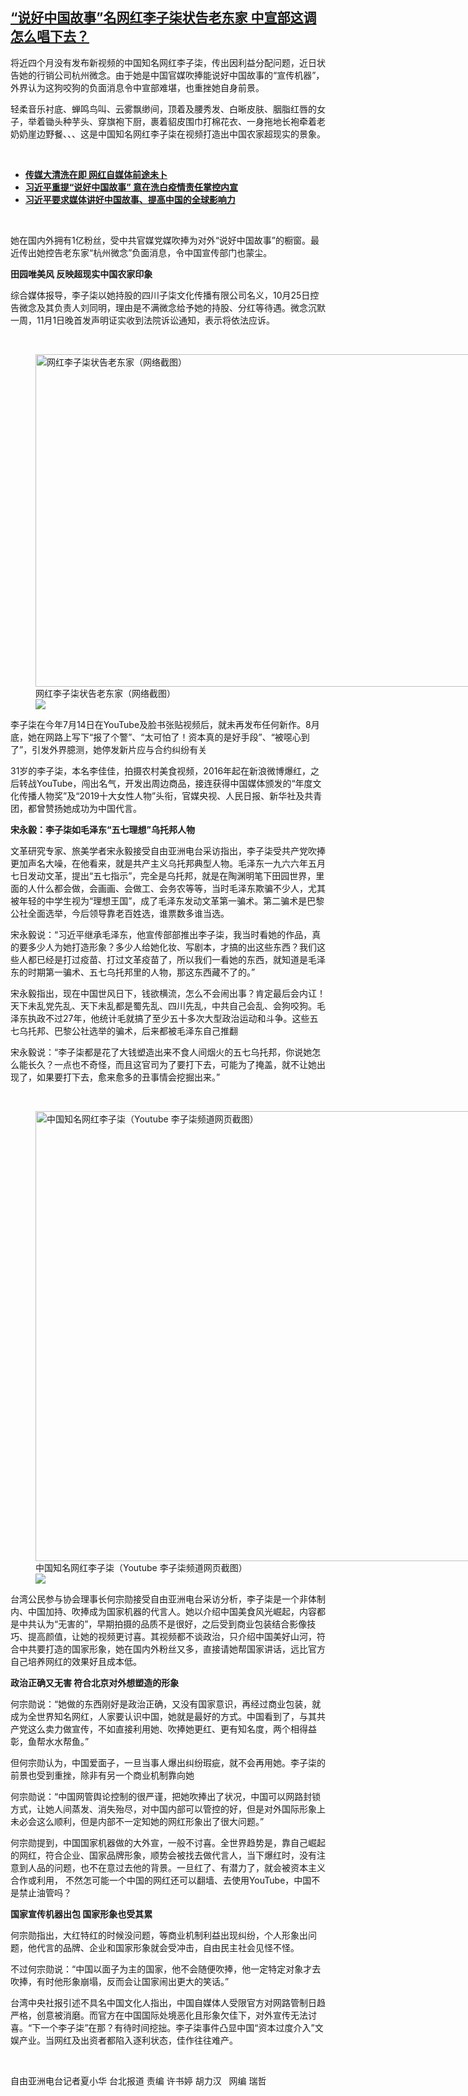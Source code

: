 <!--1635938400000-->
[“说好中国故事”名网红李子柒状告老东家 中宣部这调怎么唱下去？](https://www.rfa.org/mandarin/yataibaodao/kejiaowen/hx1103a-11032021071921.html)
------

<p class="p1">将近四个月没有发布新视频的中国知名网红李子柒，传出因利益分配问题，近日状告她的行销公司杭州微念。由于她是中国官媒吹捧能说好中国故事的“宣传机器”，外界认为这狗咬狗的负面消息令中宣部难堪，也重挫她自身前景。</p><p class="p1">轻柔音乐衬底、蝉鸣鸟叫、云雾飘缈间，顶着及腰秀发、白晰皮肤、胭脂红唇的女子，举着锄头种芋头、穿旗袍下厨，裹着貂皮围巾打棉花衣、一身拖地长袍牵着老奶奶崖边野餐、、、这是中国知名网红李子柒在视频打造出中国农家超现实的景象。</p><p><br/></p><ul><li class="p1"><span class="result-title"> <a class="state-published" href="https://www.rfa.org/mandarin/yataibaodao/meiti/xx-10132021112114.html"><strong>传媒大清洗在即 网红自媒体前途未卜</strong></a> </span> <span class="discreet"> <span> <span class="searchresultdate"> </span></span></span></li><li class="p1"><a href="https://www.rfa.org/mandarin/yataibaodao/zhengzhi/hcm0602a-06022021060516.html"><strong>习近平重提“说好中国故事” 意在洗白疫情责任掌控内宣</strong></a></li><li class="p1"><a href="https://www.rfa.org/mandarin/yataibaodao/zhengzhi/sd-02192016110643.html"><strong>习近平要求媒体讲好中国故事、提高中国的全球影响力</strong></a></li></ul><p><br/></p><p class="p1">她在国内外拥有1亿粉丝，受中共官媒党媒吹捧为对外“说好中国故事”的橱窗。最近传出她控告老东家“杭州微念”负面消息，令中国宣传部门也蒙尘。</p><p class="p1"><strong>田园唯美风 反映超现实中国农家印象</strong></p><p class="p1">综合媒体报导，李子柒以她持股的四川子柒文化传播有限公司名义，10月25日控告微念及其负责人刘同明，理由是不满微念给予她的持股、分红等待遇。微念沉默一周，11月1日晚首发声明证实收到法院诉讼通知，表示将依法应诉。</p><p><br/></p><p class="p1"><figure class="image-richtext image-inline captioned" style="width:866px;"><img alt="网红李子柒状告老东家（网络截图）" height="532" src="https://www.rfa.org/mandarin/yataibaodao/kejiaowen/hx1103a-11032021071921.html/550066ca0e56449d92a17b53cd4971fe.jpg/@@images/7b3a00bf-a20a-4f06-841d-33557846c8cb.jpeg" title="550066ca0e56449d92a17b53cd4971fe.jpg" width="866"/><figcaption class="image-caption">网红李子柒状告老东家（网络截图）</figcaption><small></small><div id="zoomattribute"><a data-caption="网红李子柒状告老东家（网络截图）" data-fancybox="" href="https://www.rfa.org/mandarin/yataibaodao/kejiaowen/hx1103a-11032021071921.html/550066ca0e56449d92a17b53cd4971fe.jpg" id="single_image" title="网红李子柒状告老东家（网络截图）"><img src="/++plone++rfa-resources/img/icon-zoom.png"/></a></div></figure></p><p class="p1">李子柒在今年7月14日在YouTube及脸书张贴视频后，就未再发布任何新作。8月底，她在网路上写下“报了个警”、“太可怕了！资本真的是好手段”、“被噁心到了”，引发外界臆测，她停发新片应与合约纠纷有关</p><p class="p1">31岁的李子柒，本名李佳佳，拍摄农村美食视频，2016年起在新浪微博爆红，之后转战YouTube，闯出名气，开发出周边商品，接连获得中国媒体颁发的“年度文化传播人物奖”及“2019十大女性人物”头衔，官媒央视、人民日报、新华社及共青团，都曾赞扬她成功为中国代言。</p><p class="p1"><strong>宋永毅：李子柒如毛泽东“五七理想”乌托邦人物</strong></p><p class="p1">文革研究专家、旅美学者宋永毅接受自由亚洲电台采访指出，李子柒受共产党吹捧更加声名大噪，在他看来，就是共产主义乌托邦典型人物。毛泽东一九六六年五月七日发动文革，提出“五七指示”，完全是乌托邦，就是在陶渊明笔下田园世界，里面的人什么都会做，会画画、会做工、会务农等等，当时毛泽东欺骗不少人，尤其被年轻的中学生视为“理想王国”，成了毛泽东发动文革第一骗术。第二骗术是巴黎公社全面选举，今后领导靠老百姓选，谁票数多谁当选。</p><p class="p1">宋永毅说：“习近平继承毛泽东，他宣传部部推出李子柒，我当时看她的作品，真的要多少人为她打造形象？多少人给她化妆、写剧本，才搞的出这些东西？我们这些人都已经是打过疫苗、打过文革疫苗了，所以我们一看她的东西，就知道是毛泽东的时期第一骗术、五七乌托邦里的人物，那这东西藏不了的。”</p><p class="p1">宋永毅指出，现在中国世风日下，钱欲横流，怎么不会闹出事？肯定最后会内讧！天下未乱党先乱、天下未乱都是蜀先乱、四川先乱，中共自己会乱、会狗咬狗。毛泽东执政不过27年，他统计毛就搞了至少五十多次大型政治运动和斗争。这些五七乌托邦、巴黎公社选举的骗术，后来都被毛泽东自己推翻</p><p class="p1">宋永毅说：“李子柒都是花了大钱塑造出来不食人间烟火的五七乌托邦，你说她怎么能长久？一点也不奇怪，而且这官司为了要打下去，可能为了掩盖，就不让她出现了，如果要打下去，愈来愈多的丑事情会挖掘出来。”</p><p><br/></p><p class="p1"><figure class="image-richtext image-inline captioned" style="width:1280px;"><img alt="中国知名网红李子柒（Youtube 李子柒频道网页截图）" height="720" src="https://www.rfa.org/mandarin/yataibaodao/kejiaowen/hx1103a-11032021071921.html/maxresdefault.jpg/@@images/9e015fac-2337-4bf8-b047-2b5601acb869.jpeg" title="maxresdefault.jpg" width="1280"/><figcaption class="image-caption">中国知名网红李子柒（Youtube 李子柒频道网页截图）</figcaption><small></small><div id="zoomattribute"><a data-caption="中国知名网红李子柒（Youtube 李子柒频道网页截图）" data-fancybox="" href="https://www.rfa.org/mandarin/yataibaodao/kejiaowen/hx1103a-11032021071921.html/maxresdefault.jpg" id="single_image" title="中国知名网红李子柒（Youtube 李子柒频道网页截图）"><img src="/++plone++rfa-resources/img/icon-zoom.png"/></a></div></figure></p><p class="p1">台湾公民参与协会理事长何宗勋接受自由亚洲电台采访分析，李子柒是一个非体制内、中国加持、吹捧成为国家机器的代言人。她以介绍中国美食风光崛起，内容都是中共认为“无害的”，早期拍摄的品质不是很好，之后受到商业包装结合影像技巧、提高颜值，让她的视频更讨喜。其视频都不谈政治，只介绍中国美好山河，符合中共要打造的国家形象，她在国内外粉丝又多，直接请她帮国家讲话，远比官方自己培养网红的效果好且成本低。</p><p class="p1"><strong>政治正确又无害 符合北京对外想塑造的形象</strong></p><p class="p1">何宗勋说：“她做的东西刚好是政治正确，又没有国家意识，再经过商业包装，就成为全世界知名网红，人家要认识中国，她就是最好的方式。中国看到了，与其共产党这么卖力做宣传，不如直接利用她、吹捧她更红、更有知名度，两个相得益彰，鱼帮水水帮鱼。”</p><p class="p1">但何宗勋认为，中国爱面子，一旦当事人爆出纠纷瑕疵，就不会再用她。李子柒的前景也受到重挫，除非有另一个商业机制靠向她</p><p class="p1">何宗勋说：“中国网管舆论控制的很严谨，把她吹捧出了状况，中国可以网路封锁方式，让她人间蒸发、消失殆尽，对中国内部可以管控的好，但是对外国际形象上未必会这么顺利，但是内部不一定知她的网红形象出了很大问题。”</p><p class="p1">何宗勋提到，中国国家机器做的大外宣，一般不讨喜。全世界趋势是，靠自己崛起的网红，符合企业、国家品牌形象，顺势会被找去做代言人，当下爆红时，没有注意到人品的问题，也不在意过去他的背景。一旦红了、有潜力了，就会被资本主义合作或利用， 不然怎可能一个中国的网红还可以翻墙、去使用YouTube，中国不是禁止油管吗？ </p><p class="p1"><strong>国家宣传机器出包 国家形象也受其累 </strong></p><p class="p1">何宗勋指出，大红特红的时候没问题，等商业机制利益出现纠纷，个人形象出问题，他代言的品牌、企业和国家形象就会受冲击，自由民主社会见怪不怪。</p><p class="p1">不过何宗勋说：“中国以面子为主的国家，他不会随便吹捧，他一定特定对象才去吹捧，有时他形象崩塌，反而会让国家闹出更大的笑话。”</p><p class="p1">台湾中央社报引述不具名中国文化人指出，中国自媒体人受限官方对网路管制日趋严格，创意被消磨。而官方在中国国际处境恶化且形象欠佳下，对外宣传无法讨喜。“下一个李子柒”在那？有待时间挖拙。李子柒事件凸显中国“资本过度介入”文娱产业。当网红及出资者都陷入逐利状态，佳作往往难产。</p><p><br/></p><p class="p1">自由亚洲电台记者夏小华 台北报道 责编 许书婷 胡力汉   网编 瑞哲</p>

